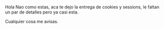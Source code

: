 Hola Nao como estas, aca te dejo la entrega de cookies y sessions, le faltan un par de detalles pero ya casi esta.

Cualquier cosa me avisas.






